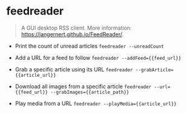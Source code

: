 # feedreader
> A GUI desktop RSS client.
> More information: <https://jangernert.github.io/FeedReader/>.

- Print the count of unread articles
`feedreader --unreadCount`

- Add a URL for a feed to follow
`feedreader --addFeed={{feed_url}}`

- Grab a specific article using its URL
`feedreader --grabArticle={{article_url}}`

- Download all images from a specific article
`feedreader --url={{feed_url}} --grabImages={{article_path}}`

- Play media from a URL
`feedreader --playMedia={{article_url}}`
